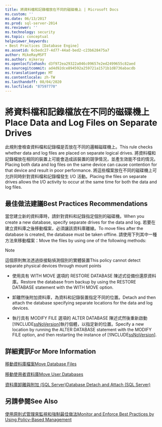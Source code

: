 ```yaml
---
title: 將資料檔和記錄檔放在不同的磁碟機上 | Microsoft Docs
ms.custom: ''
ms.date: 06/13/2017
ms.prod: sql-server-2014
ms.reviewer: ''
ms.technology: security
ms.topic: conceptual
helpviewer_keywords:
- Best Practices [Database Engine]
ms.assetid: 6cbedc27-4d77-44ad-bed2-c23b628475a7
author: MikeRayMSFT
ms.author: mikeray
ms.openlocfilehash: d3f972ea29322a046c09657e2ed2499655c82aed
ms.sourcegitcommit: ad4d92dce894592a259721a1571b1d8736abacdb
ms.translationtype: MT
ms.contentlocale: zh-TW
ms.lasthandoff: 08/04/2020
ms.locfileid: "87597770"
---
```

# <a name="place-data-and-log-files-on-separate-drives"></a><span data-ttu-id="c2591-102">將資料檔和記錄檔放在不同的磁碟機上</span><span class="sxs-lookup"><span data-stu-id="c2591-102">Place Data and Log Files on Separate Drives</span></span>
  <span data-ttu-id="c2591-103">此規則會檢查資料檔和記錄檔是否放在不同的邏輯磁碟機上。</span><span class="sxs-lookup"><span data-stu-id="c2591-103">This rule checks whether data and log files are placed on separate logical drives.</span></span> <span data-ttu-id="c2591-104">將資料檔和記錄檔放在相同的裝置上可能會造成該裝置的競爭情況，並產生效能不佳的情況。</span><span class="sxs-lookup"><span data-stu-id="c2591-104">Placing both data and log files on the same device can cause contention for that device and result in poor performance.</span></span> <span data-ttu-id="c2591-105">將這些檔案放在不同的磁碟機上可允許同時針對資料檔和記錄檔發生 I/O 活動。</span><span class="sxs-lookup"><span data-stu-id="c2591-105">Placing the files on separate drives allows the I/O activity to occur at the same time for both the data and log files.</span></span>  
  
## <a name="best-practices-recommendations"></a><span data-ttu-id="c2591-106">最佳做法建議</span><span class="sxs-lookup"><span data-stu-id="c2591-106">Best Practices Recommendations</span></span>  
 <span data-ttu-id="c2591-107">當您建立新的資料庫時，請針對資料和記錄指定個別的磁碟機。</span><span class="sxs-lookup"><span data-stu-id="c2591-107">When you create a new database, specify separate drives for the data and log.</span></span> <span data-ttu-id="c2591-108">若要在建立資料庫之後移動檔案，必須讓該資料庫離線。</span><span class="sxs-lookup"><span data-stu-id="c2591-108">To move files after the database is created, the database must be taken offline.</span></span> <span data-ttu-id="c2591-109">請使用下列其中一種方法來移動檔案：</span><span class="sxs-lookup"><span data-stu-id="c2591-109">Move the files by using one of the following methods:</span></span>  
  
> [!NOTE]  
>  <span data-ttu-id="c2591-110">這個原則無法透過掛接點偵測個別的實體裝置</span><span class="sxs-lookup"><span data-stu-id="c2591-110">This policy cannot detect separate physical devices through mount points</span></span>  
  
-   <span data-ttu-id="c2591-111">使用具有 WITH MOVE 選項的 RESTORE DATABASE 陳述式從備份還原資料庫。</span><span class="sxs-lookup"><span data-stu-id="c2591-111">Restore the database from backup by using the RESTORE DATABASE statement with the WITH MOVE option.</span></span>  
  
-   <span data-ttu-id="c2591-112">卸離然後附加資料庫，為資料和記錄裝置指定不同的位置。</span><span class="sxs-lookup"><span data-stu-id="c2591-112">Detach and then attach the database specifying separate locations for the data and log devices.</span></span>  
  
-   <span data-ttu-id="c2591-113">執行具有 MODIFY FILE 選項的 ALTER DATABASE 陳述式然後重新啟動 [!INCLUDE[ssNoVersion](../../includes/ssnoversion-md.md)]執行個體，以指定新的位置。</span><span class="sxs-lookup"><span data-stu-id="c2591-113">Specify a new location by running the ALTER DATABASE statement with the MODIFY FILE option, and then restarting the instance of [!INCLUDE[ssNoVersion](../../includes/ssnoversion-md.md)].</span></span>  
  
## <a name="for-more-information"></a><span data-ttu-id="c2591-114">詳細資訊</span><span class="sxs-lookup"><span data-stu-id="c2591-114">For More Information</span></span>  
 [<span data-ttu-id="c2591-115">移動資料庫檔案</span><span class="sxs-lookup"><span data-stu-id="c2591-115">Move Database Files</span></span>](../databases/move-database-files.md)  
  
 [<span data-ttu-id="c2591-116">移動使用者資料庫</span><span class="sxs-lookup"><span data-stu-id="c2591-116">Move User Databases</span></span>](../databases/move-user-databases.md)  
  
 [<span data-ttu-id="c2591-117">資料庫卸離與附加 &#40;SQL Server&#41;</span><span class="sxs-lookup"><span data-stu-id="c2591-117">Database Detach and Attach &#40;SQL Server&#41;</span></span>](../databases/database-detach-and-attach-sql-server.md)  
  
## <a name="see-also"></a><span data-ttu-id="c2591-118">另請參閱</span><span class="sxs-lookup"><span data-stu-id="c2591-118">See Also</span></span>  
 [<span data-ttu-id="c2591-119">使用原則式管理來監視和強制最佳做法</span><span class="sxs-lookup"><span data-stu-id="c2591-119">Monitor and Enforce Best Practices by Using Policy-Based Management</span></span>](monitor-and-enforce-best-practices-by-using-policy-based-management.md)  
  
  
